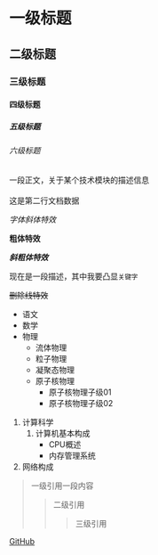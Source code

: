 
# 一级标题
## 二级标题
### 三级标题
#### 四级标题
##### 五级标题
###### 六级标题

一段正文，关于某个技术模块的描述信息<br><br>
这是第二行文档数据


*字体斜体特效*

**粗体特效**

***斜粗体特效***

现在是一段描述，其中我要凸显`关键字`

~~删除线特效~~


* 语文
* 数学
* 物理
  * 流体物理
  * 粒子物理
  * 凝聚态物理
  * 原子核物理
    * 原子核物理子级01
    * 原子核物理子级02

1. 计算科学
   1. 计算机基本构成
      * CPU概述
      * 内存管理系统
2. 网络构成


> 一级引用一段内容
>> 二级引用
>>> 三级引用


[GitHub](https://github.com "点击跳转到github")
